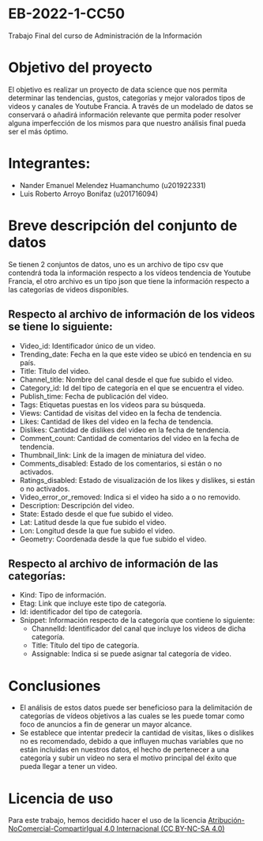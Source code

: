 # EB-2022-1-CC50
Trabajo Final del curso de Administración de la Información

# Objetivo del proyecto
El objetivo es realizar un proyecto de data science que nos permita determinar las tendencias, gustos, categorías y mejor valorados tipos de videos y canales de Youtube Francia. A través de un modelado de datos se conservará o añadirá información relevante que permita poder resolver alguna imperfección de los mismos para que nuestro análisis final pueda ser el más óptimo.

# Integrantes:
  - Nander Emanuel Melendez Huamanchumo (u201922331)
  - Luis Roberto Arroyo Bonifaz (u201716094)

# Breve descripción del conjunto de datos
Se tienen 2 conjuntos de datos, uno es un archivo de tipo csv que contendrá toda la información respecto a los vídeos tendencia de Youtube Francia, el otro archivo es un tipo json que tiene la información respecto a las categorías de videos disponibles.

## Respecto al archivo de información de los videos se tiene lo siguiente:

 - Video_id: Identificador único de un video.
 - Trending_date: Fecha en la que este video se ubicó en tendencia en su país.
 - Title: Titulo del video.
 - Channel_title: Nombre del canal desde el que fue subido el video.
 - Category_id: Id del tipo de categoría en el que se encuentra el video.
 - Publish_time: Fecha de publicación del video.
 - Tags: Etiquetas puestas en los videos para su búsqueda.
 - Views: Cantidad de visitas del video en la fecha de tendencia.
 - Likes: Cantidad de likes del video en la fecha de tendencia.
 - Dislikes: Cantidad de dislikes del video en la fecha de tendencia.
 - Comment_count: Cantidad de comentarios del video en la fecha de tendencia.
 - Thumbnail_link: Link de la imagen de miniatura del video.
 - Comments_disabled: Estado de los comentarios, si están o no activados.
 - Ratings_disabled: Estado de visualización de los likes y dislikes, si están o no activados.
 - Video_error_or_removed: Indica si el video ha sido a o no removido.
 - Description: Descripción del video.
 - State: Estado desde el que fue subido el video.
 - Lat: Latitud desde la que fue subido el video.
 - Lon: Longitud desde la que fue subido el video.
 - Geometry: Coordenada desde la que fue subido el video.

## Respecto al archivo de información de las categorías:
 - Kind: Tipo de información.
 - Etag: Link que incluye este tipo de categoría.
 - Id: identificador del tipo de categoría.
 - Snippet: Información respecto de la categoría que contiene lo siguiente:
	- ChannelId: Identificador del canal que incluye los videos de dicha categoría.
	- Title: Título del tipo de categoría.
	- Assignable: Indica si se puede asignar tal categoría de video.

# Conclusiones
 - El análisis de estos datos puede ser beneficioso para la delimitación de categorías de vídeos objetivos a las cuales se les puede tomar como foco de anuncios a fin 	  de generar un mayor alcance.
 - Se establece que intentar predecir la cantidad de visitas, likes o dislikes no es recomendado, debido a que influyen muchas variables que no están incluidas en     	  nuestros datos, el hecho de pertenecer a una categoría y subir un video no sera el motivo principal del éxito que pueda llegar a tener un video.

# Licencia de uso
Para este trabajo, hemos decidido hacer el uso de la licencia [Atribución-NoComercial-CompartirIgual 4.0 Internacional (CC BY-NC-SA 4.0)](https://creativecommons.org/licenses/by-nc-sa/4.0/deed.es)
